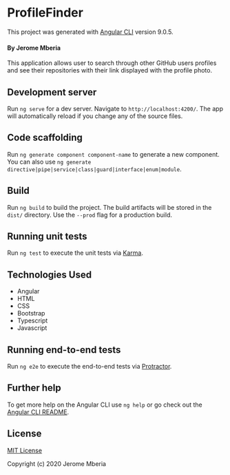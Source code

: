 # ProfileFinder

This project was generated with [Angular CLI](https://github.com/angular/angular-cli) version 9.0.5.

#### By Jerome Mberia

This application allows user to search through other GitHub users profiles and see their repositories with their link displayed with the profile photo.



## Development server

Run `ng serve` for a dev server. Navigate to `http://localhost:4200/`. The app will automatically reload if you change any of the source files.

## Code scaffolding

Run `ng generate component component-name` to generate a new component. You can also use `ng generate directive|pipe|service|class|guard|interface|enum|module`.

## Build

Run `ng build` to build the project. The build artifacts will be stored in the `dist/` directory. Use the `--prod` flag for a production build.

## Running unit tests

Run `ng test` to execute the unit tests via [Karma](https://karma-runner.github.io).

## Technologies Used

* Angular
* HTML
* CSS
* Bootstrap
* Typescript
* Javascript

## Running end-to-end tests

Run `ng e2e` to execute the end-to-end tests via [Protractor](http://www.protractortest.org/).

## Further help

To get more help on the Angular CLI use `ng help` or go check out the [Angular CLI README](https://github.com/angular/angular-cli/blob/master/README.md).

## License


[MIT License](https://github.com/JeromeMberia/Profile-Finder/blob/master/LICENSE)

Copyright (c) 2020 Jerome Mberia
